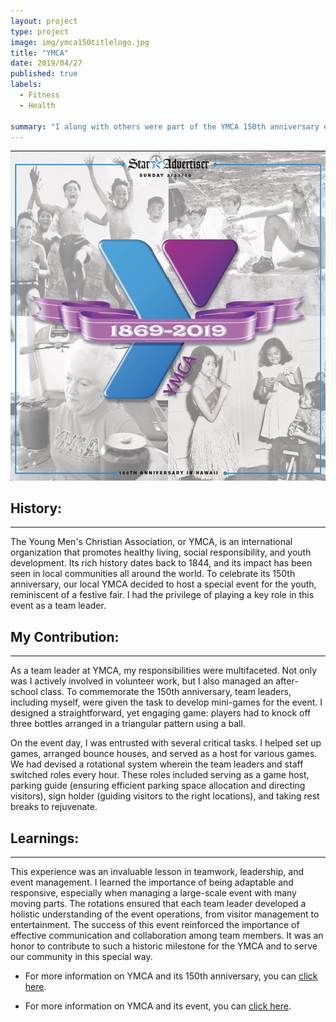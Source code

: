 ```yaml
---
layout: project
type: project
image: img/ymca150titlelogo.jpg
title: "YMCA"
date: 2019/04/27
published: true
labels:
  - Fitness
  - Health
    
summary: "I along with others were part of the YMCA 150th anniversary event."
---
```


<img class="img-fluid" src="../img/ymcaanniversayscreenshot.jpg">

## History:
***
The Young Men's Christian Association, or YMCA, is an international organization that promotes healthy living, social responsibility, and youth development. Its rich history dates back to 1844, and its impact has been seen in local communities all around the world. To celebrate its 150th anniversary, our local YMCA decided to host a special event for the youth, reminiscent of a festive fair. I had the privilege of playing a key role in this event as a team leader.

## My Contribution:
***
As a team leader at YMCA, my responsibilities were multifaceted. Not only was I actively involved in volunteer work, but I also managed an after-school class. To commemorate the 150th anniversary, team leaders, including myself, were given the task to develop mini-games for the event. I designed a straightforward, yet engaging game: players had to knock off three bottles arranged in a triangular pattern using a ball.

On the event day, I was entrusted with several critical tasks. I helped set up games, arranged bounce houses, and served as a host for various games. We had devised a rotational system wherein the team leaders and staff switched roles every hour. These roles included serving as a game host, parking guide (ensuring efficient parking space allocation and directing visitors), sign holder (guiding visitors to the right locations), and taking rest breaks to rejuvenate.

## Learnings:
***
This experience was an invaluable lesson in teamwork, leadership, and event management. I learned the importance of being adaptable and responsive, especially when managing a large-scale event with many moving parts. The rotations ensured that each team leader developed a holistic understanding of the event operations, from visitor management to entertainment. The success of this event reinforced the importance of effective communication and collaboration among team members. It was an honor to contribute to such a historic milestone for the YMCA and to serve our community in this special way.

- For more information on YMCA and its 150th anniversary, you can [click here](https://ymca150.ymcahonolulu.org/stories/18-nuuanu-YMCA).
* For more information on YMCA and its event, you can [click here](https://www.youtube.com/watch?v=GZHxqLYSsJ0).


